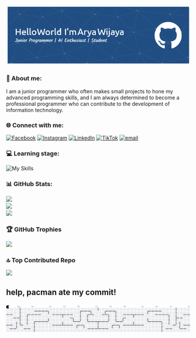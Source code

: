 ![header](<./images/github-header-image%20(1).png>)

<!-- ## Hi there! I'm Arya Wijaya 👋

#### Learning stage

<!-- icon bahasa pemrograman, library, dan framework -->

<!-- ![My Skills](https://skillicons.dev/icons?i=php,laravel,js,typescript,go,mongo,express,react,nodejs,nextjs,aws,postgres,docker&theme=dark) -->

<!-- gambar dan nama -->
<!-- <img src="https://img.shields.io/badge/PHP-777BB4?style=for-the-badge&logo=php&logoColor=white" /> <img src="https://img.shields.io/badge/Laravel-FF2D20?style=for-the-badge&logo=laravel&logoColor=white" /> <img src="https://img.shields.io/badge/TypeScript-007ACC?style=for-the-badge&logo=typescript&logoColor=white" /> <img src="https://img.shields.io/badge/Go-00ADD8?style=for-the-badge&logo=go&logoColor=white" /> <img src="https://img.shields.io/badge/MongoDB-4EA94B?style=for-the-badge&logo=mongodb&logoColor=white" /> <img src="https://img.shields.io/badge/Express%20js-000000?style=for-the-badge&logo=express&logoColor=white" /> <img src="https://img.shields.io/badge/React-20232A?style=for-the-badge&logo=react&logoColor=61DAFB" /> <img src="https://img.shields.io/badge/Node%20js-339933?style=for-the-badge&logo=nodedotjs&logoColor=white" /> <img src="https://img.shields.io/badge/next%20js-000000?style=for-the-badge&logo=nextdotjs&logoColor=white" /> <img src="https://img.shields.io/badge/PostgreSQL-316192?style=for-the-badge&logo=postgresql&logoColor=white" /> <img src="https://img.shields.io/badge/Docker-2CA5E0?style=for-the-badge&logo=docker&logoColor=white" /> -->
<!--
#### Connect with me

![https://www.instagram.com/aryaskibidiii](https://img.shields.io/badge/Instagram-E4405F?style=for-the-badge&logo=instagram&logoColor=white) ![https://www.linkedin.com/in/arya-wijaya-762911285/](https://img.shields.io/badge/LinkedIn-0077B5?style=for-the-badge&logo=linkedin&logoColor=white) ![https://wa.me/+628978332719](https://img.shields.io/badge/WhatsApp-25D366?style=for-the-badge&logo=WhatsApp&logoColor=white)

![Anurag's GitHub stats](https://github-readme-stats.vercel.app/api?username=AryaKopet&show_icons=true&theme=algolia) -->

### 💫 About me:

I am a junior programmer who often makes small projects to hone my advanced programming skills, and I am always determined to become a professional programmer who can contribute to the development of information technology.

### 🌐 Connect with me:

[![Facebook](https://img.shields.io/badge/Facebook-%231877F2.svg?logo=Facebook&logoColor=white)](https://facebook.com/AryaWijaya) [![Instagram](https://img.shields.io/badge/Instagram-%23E4405F.svg?logo=Instagram&logoColor=white)](https://instagram.com/aryaskibidiii) [![LinkedIn](https://img.shields.io/badge/LinkedIn-%230077B5.svg?logo=linkedin&logoColor=white)](https://linkedin.com/in/arya-wijaya-762911285) [![TikTok](https://img.shields.io/badge/TikTok-%23000000.svg?logo=TikTok&logoColor=white)](https://tiktok.com/@xtamp) [![email](https://img.shields.io/badge/Email-D14836?logo=gmail&logoColor=white)](mailto:aryasokker23@gmail.com)

### 💻 Learning stage:

![My Skills](https://skillicons.dev/icons?i=php,laravel,js,typescript,go,mongo,express,react,nodejs,nextjs,aws,postgres,docker&theme=dark)

<!-- ![PHP](https://img.shields.io/badge/php-%23777BB4.svg?style=for-the-badge&logo=php&logoColor=white) ![JavaScript](https://img.shields.io/badge/javascript-%23323330.svg?style=for-the-badge&logo=javascript&logoColor=%23F7DF1E) ![TypeScript](https://img.shields.io/badge/typescript-%23007ACC.svg?style=for-the-badge&logo=typescript&logoColor=white) ![Go](https://img.shields.io/badge/go-%2300ADD8.svg?style=for-the-badge&logo=go&logoColor=white) ![Alibaba Cloud](https://img.shields.io/badge/AlibabaCloud-%23FF6701.svg?style=for-the-badge&logo=alibabacloud&logoColor=white) ![AWS](https://img.shields.io/badge/AWS-%23FF9900.svg?style=for-the-badge&logo=amazon-aws&logoColor=white) ![Vercel](https://img.shields.io/badge/vercel-%23000000.svg?style=for-the-badge&logo=vercel&logoColor=white) ![Express.js](https://img.shields.io/badge/express.js-%23404d59.svg?style=for-the-badge&logo=express&logoColor=%2361DAFB) ![Laravel](https://img.shields.io/badge/laravel-%23FF2D20.svg?style=for-the-badge&logo=laravel&logoColor=white) ![NodeJS](https://img.shields.io/badge/node.js-6DA55F?style=for-the-badge&logo=node.js&logoColor=white) ![Next JS](https://img.shields.io/badge/Next-black?style=for-the-badge&logo=next.js&logoColor=white) ![React](https://img.shields.io/badge/react-%2320232a.svg?style=for-the-badge&logo=react&logoColor=%2361DAFB) ![TailwindCSS](https://img.shields.io/badge/tailwindcss-%2338B2AC.svg?style=for-the-badge&logo=tailwind-css&logoColor=white) ![MongoDB](https://img.shields.io/badge/MongoDB-%234ea94b.svg?style=for-the-badge&logo=mongodb&logoColor=white) ![Prisma](https://img.shields.io/badge/Prisma-3982CE?style=for-the-badge&logo=Prisma&logoColor=white) ![Postgres](https://img.shields.io/badge/postgres-%23316192.svg?style=for-the-badge&logo=postgresql&logoColor=white) -->

### 📊 GitHub Stats:

![](https://github-readme-stats.vercel.app/api?username=AryaKopet&show_icons=true&theme=algolia&include_all_commits=true&count_private=true)<br/>
![](https://nirzak-streak-stats.vercel.app/?user=AryaKopet&theme=algolia)<br/>
![](https://github-readme-stats.vercel.app/api/top-langs/?username=AryaKopet&theme=algolia&include_all_commits=true&count_private=true&layout=compact)

### 🏆 GitHub Trophies

![](https://github-profile-trophy.vercel.app/?username=AryaKopet&theme=algolia&no-frame=false&no-bg=false&margin-w=4)

### 🔝 Top Contributed Repo

![](https://github-contributor-stats.vercel.app/api?username=AryaKopet&limit=5&theme=algolia&combine_all_yearly_contributions=true)

<!-- Proudly created with GPRM ( https://gprm.itsvg.in ) -->
<h2 align="left">help, pacman ate my commit!</h2>

###

<picture>
  <source media="(prefers-color-scheme: dark)" srcset="https://raw.githubusercontent.com/AryaKopet/AryaKopet/output/pacman-contribution-graph-dark.svg">
  <source media="(prefers-color-scheme: light)" srcset="https://raw.githubusercontent.com/AryaKopet/AryaKopet/output/pacman-contribution-graph.svg">
  <img alt="pacman contribution graph" src="https://raw.githubusercontent.com/AryaKopet/AryaKopet/output/pacman-contribution-graph.svg">
</picture>

###

